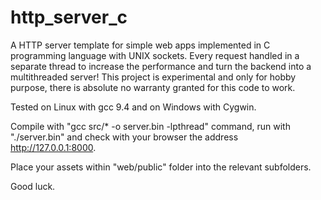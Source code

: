 # http_server_c
A HTTP server template for simple web apps implemented in C programming language with UNIX sockets. Every request handled in a separate thread to increase the performance and turn the backend into a multithreaded server!
This project is experimental and only for hobby purpose, there is absolute no warranty granted for this code to work.

Tested on Linux with gcc 9.4 and on Windows with Cygwin.

Compile with "gcc src/* -o server.bin -lpthread" command, run with "./server.bin" and check with your browser the address http://127.0.0.1:8000.

Place your assets within "web/public" folder into the relevant subfolders. 

Good luck.

